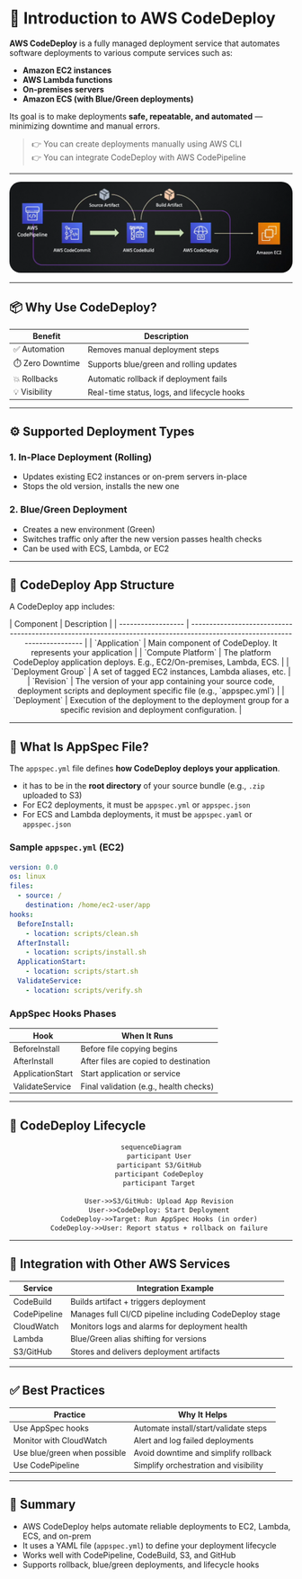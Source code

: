 # 🚀 Introduction to AWS CodeDeploy

**AWS CodeDeploy** is a fully managed deployment service that automates software deployments to various compute services such as:

- **Amazon EC2 instances**
- **AWS Lambda functions**
- **On-premises servers**
- **Amazon ECS (with Blue/Green deployments)**

Its goal is to make deployments **safe, repeatable, and automated** — minimizing downtime and manual errors.

> 👉 You can create deployments manually using AWS CLI  
> 👉 You can integrate CodeDeploy with AWS CodePipeline

---

<div style="text-align: center;">
    <img src="images/aws-codedeploy.png" alt="AWS CodeDeploy" style="border-radius: 20px;"/>
</div>

---

## 📦 Why Use CodeDeploy?

| Benefit          | Description                                 |
| ---------------- | ------------------------------------------- |
| ✅ Automation    | Removes manual deployment steps             |
| ⏱️ Zero Downtime | Supports blue/green and rolling updates     |
| 💥 Rollbacks     | Automatic rollback if deployment fails      |
| 💡 Visibility    | Real-time status, logs, and lifecycle hooks |

---

## ⚙️ Supported Deployment Types

### 1. **In-Place Deployment (Rolling)**

- Updates existing EC2 instances or on-prem servers in-place
- Stops the old version, installs the new one

### 2. **Blue/Green Deployment**

- Creates a new environment (Green)
- Switches traffic only after the new version passes health checks
- Can be used with ECS, Lambda, or EC2

---

## 📁 CodeDeploy App Structure

A CodeDeploy app includes:

<div align="center">
| Component          | Description                                                                                                                |
| ------------------ | -------------------------------------------------------------------------------------------------------------------------- |
| `Application`      | Main component of CodeDeploy. It represents your application                                                               |
| `Compute Platform` | The platform CodeDeploy application deploys. E.g., EC2/On-premises, Lambda, ECS.                                           |
| `Deployment Group` | A set of tagged EC2 instances, Lambda aliases, etc.                                                                        |
| `Revision`         | The version of your app containing your source code, deployment scripts and deployment specific file (e.g., `appspec.yml`) |
| `Deployment`       | Execution of the deployment to the deployment group for a specific revision and deployment configuration.                  |

</div>

---

## 📜 What Is AppSpec File?

The `appspec.yml` file defines **how CodeDeploy deploys your application**.

- it has to be in the **root directory** of your source bundle (e.g., `.zip` uploaded to S3)
- For EC2 deployments, it must be `appspec.yml` or `appspec.json`
- For ECS and Lambda deployments, it must be `appspec.yaml` or `appspec.json`

### Sample `appspec.yml` (EC2)

```yaml
version: 0.0
os: linux
files:
  - source: /
    destination: /home/ec2-user/app
hooks:
  BeforeInstall:
    - location: scripts/clean.sh
  AfterInstall:
    - location: scripts/install.sh
  ApplicationStart:
    - location: scripts/start.sh
  ValidateService:
    - location: scripts/verify.sh
```

### AppSpec Hooks Phases

<div align="center">

| Hook             | When It Runs                           |
| ---------------- | -------------------------------------- |
| BeforeInstall    | Before file copying begins             |
| AfterInstall     | After files are copied to destination  |
| ApplicationStart | Start application or service           |
| ValidateService  | Final validation (e.g., health checks) |

</div>

---

## 🔄 CodeDeploy Lifecycle

<div align="center">

```mermaid
sequenceDiagram
    participant User
    participant S3/GitHub
    participant CodeDeploy
    participant Target

    User->>S3/GitHub: Upload App Revision
    User->>CodeDeploy: Start Deployment
    CodeDeploy->>Target: Run AppSpec Hooks (in order)
    CodeDeploy->>User: Report status + rollback on failure
```

</div>

---

## 🚀 Integration with Other AWS Services

| Service      | Integration Example                                    |
| ------------ | ------------------------------------------------------ |
| CodeBuild    | Builds artifact + triggers deployment                  |
| CodePipeline | Manages full CI/CD pipeline including CodeDeploy stage |
| CloudWatch   | Monitors logs and alarms for deployment health         |
| Lambda       | Blue/Green alias shifting for versions                 |
| S3/GitHub    | Stores and delivers deployment artifacts               |

---

## ✅ Best Practices

| Practice                     | Why It Helps                          |
| ---------------------------- | ------------------------------------- |
| Use AppSpec hooks            | Automate install/start/validate steps |
| Monitor with CloudWatch      | Alert and log failed deployments      |
| Use blue/green when possible | Avoid downtime and simplify rollback  |
| Use CodePipeline             | Simplify orchestration and visibility |

---

## 📌 Summary

- AWS CodeDeploy helps automate reliable deployments to EC2, Lambda, ECS, and on-prem
- It uses a YAML file (`appspec.yml`) to define your deployment lifecycle
- Works well with CodePipeline, CodeBuild, S3, and GitHub
- Supports rollback, blue/green deployments, and lifecycle hooks
